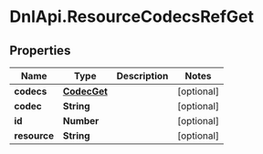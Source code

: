 # DnlApi.ResourceCodecsRefGet

## Properties
Name | Type | Description | Notes
------------ | ------------- | ------------- | -------------
**codecs** | [**CodecGet**](CodecGet.md) |  | [optional] 
**codec** | **String** |  | [optional] 
**id** | **Number** |  | [optional] 
**resource** | **String** |  | [optional] 


